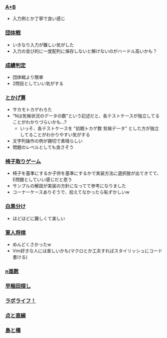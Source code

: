 ### [A+B](a+b/statement.md)

- 入力例とか丁寧で良い感じ

### [団体戦](team/statement.md)

- いきなり入力が難しい気がした
- 入力の並び的に一度配列に保存しないと解けないのがハードル高いかも？

### [成績判定](grade/statement.md)

- 団体戦より簡単
- 2問目としていい気がする

### [とかげ算](lizard/statement.md)

- サカモトカゲわろた
- "Nは気候状況のデータの数"という記述だと、各テストケースが独立してることがわかりづらいかも...?
  - いっそ、各テストケースを "初期トカゲ数 気候データ" とした方が独立してることがわかりやすい気がする
- 文字列操作の例が親切で素晴らしい
- 問題のレベルとしても良さそう

### [椅子取りゲーム](chairs/statement.md)

- 椅子を基準にするか子供を基準にするかで実装方法に選択肢が出てきてて、E問題としていい感じだと思う
- サンプルの解説が実装の方針になってて参考になりました
- コーナーケースありそうで、拾えてなかったら恥ずかしいw

### [白黒分け](blackwhite/statement.md)

- ほどほどに難しくて楽しい

### [軍人将棋](gunjin/statement.md)

- めんどくさかったw
- Vim好きな人には楽しいかも(マクロとか工夫すればスタイリッシュにコード書ける)

### [n進数](basen/statement.md)
### [早稲田探し](strsearch/statement.md)
### [ラボライフ！](lab/statement.md)
### [点と直線](pointsandlines/statement.md)
### [島と橋](islands/statement.md)

